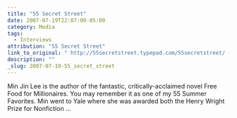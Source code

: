```yaml
---
title: "55 Secret Street"
date: 2007-07-19T22:07:00-05:00
category: Media
tags:
  - Interviews
attribution: "55 Secret Street"
link_to_original: " http://55secretstreet.typepad.com/55secretstreet/ - References"
description: ""
_slug: 2007-07-19-55_secret_street
---
```


Min Jin Lee is the author of the fantastic, critically-acclaimed novel Free Food for Millionaires. You may remember it as one of my 55 Summer Favorites. Min went to Yale where she was awarded both the Henry Wright Prize for Nonfiction ...
